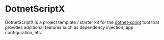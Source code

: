 # DotnetScriptX
DotnetScriptX is a project template / starter kit for the [dotnet-script](https://github.com/filipw/dotnet-script) tool that provides additional features such as dependency injection, app configuration, etc.
